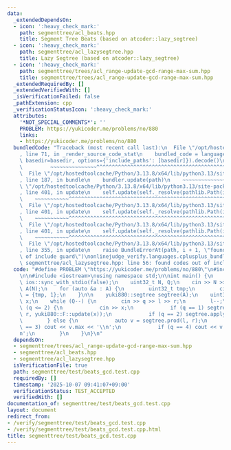 ```yaml
---
data:
  _extendedDependsOn:
  - icon: ':heavy_check_mark:'
    path: segmenttree/acl_beats.hpp
    title: Segment Tree Beats (based on atcoder::lazy_segtree)
  - icon: ':heavy_check_mark:'
    path: segmenttree/acl_lazysegtree.hpp
    title: Lazy Segtree (based on atcoder::lazy_segtree)
  - icon: ':heavy_check_mark:'
    path: segmenttree/trees/acl_range-update-gcd-range-max-sum.hpp
    title: segmenttree/trees/acl_range-update-gcd-range-max-sum.hpp
  _extendedRequiredBy: []
  _extendedVerifiedWith: []
  _isVerificationFailed: false
  _pathExtension: cpp
  _verificationStatusIcon: ':heavy_check_mark:'
  attributes:
    '*NOT_SPECIAL_COMMENTS*': ''
    PROBLEM: https://yukicoder.me/problems/no/880
    links:
    - https://yukicoder.me/problems/no/880
  bundledCode: "Traceback (most recent call last):\n  File \"/opt/hostedtoolcache/Python/3.13.8/x64/lib/python3.13/site-packages/onlinejudge_verify/documentation/build.py\"\
    , line 71, in _render_source_code_stat\n    bundled_code = language.bundle(stat.path,\
    \ basedir=basedir, options={'include_paths': [basedir]}).decode()\n          \
    \         ~~~~~~~~~~~~~~~^^^^^^^^^^^^^^^^^^^^^^^^^^^^^^^^^^^^^^^^^^^^^^^^^^^^^^^^^^^^^^^^^^\n\
    \  File \"/opt/hostedtoolcache/Python/3.13.8/x64/lib/python3.13/site-packages/onlinejudge_verify/languages/cplusplus.py\"\
    , line 187, in bundle\n    bundler.update(path)\n    ~~~~~~~~~~~~~~^^^^^^\n  File\
    \ \"/opt/hostedtoolcache/Python/3.13.8/x64/lib/python3.13/site-packages/onlinejudge_verify/languages/cplusplus_bundle.py\"\
    , line 401, in update\n    self.update(self._resolve(pathlib.Path(included), included_from=path))\n\
    \    ~~~~~~~~~~~^^^^^^^^^^^^^^^^^^^^^^^^^^^^^^^^^^^^^^^^^^^^^^^^^^^^^^^^^^^\n\
    \  File \"/opt/hostedtoolcache/Python/3.13.8/x64/lib/python3.13/site-packages/onlinejudge_verify/languages/cplusplus_bundle.py\"\
    , line 401, in update\n    self.update(self._resolve(pathlib.Path(included), included_from=path))\n\
    \    ~~~~~~~~~~~^^^^^^^^^^^^^^^^^^^^^^^^^^^^^^^^^^^^^^^^^^^^^^^^^^^^^^^^^^^\n\
    \  File \"/opt/hostedtoolcache/Python/3.13.8/x64/lib/python3.13/site-packages/onlinejudge_verify/languages/cplusplus_bundle.py\"\
    , line 401, in update\n    self.update(self._resolve(pathlib.Path(included), included_from=path))\n\
    \    ~~~~~~~~~~~^^^^^^^^^^^^^^^^^^^^^^^^^^^^^^^^^^^^^^^^^^^^^^^^^^^^^^^^^^^\n\
    \  File \"/opt/hostedtoolcache/Python/3.13.8/x64/lib/python3.13/site-packages/onlinejudge_verify/languages/cplusplus_bundle.py\"\
    , line 355, in update\n    raise BundleErrorAt(path, i + 1, \"found codes out\
    \ of include guard\")\nonlinejudge_verify.languages.cplusplus_bundle.BundleErrorAt:\
    \ segmenttree/acl_lazysegtree.hpp: line 56: found codes out of include guard\n"
  code: "#define PROBLEM \"https://yukicoder.me/problems/no/880\"\n#include \"../trees/acl_range-update-gcd-range-max-sum.hpp\"\
    \n\n#include <iostream>\nusing namespace std;\n\nint main() {\n    cin.tie(nullptr),\
    \ ios::sync_with_stdio(false);\n    uint32_t N, Q;\n    cin >> N >> Q;\n    vector<yuki880::S>\
    \ A(N);\n    for (auto &a : A) {\n        uint32_t tmp;\n        cin >> tmp, a\
    \ = {tmp, 1};\n    }\n\n    yuki880::segtree segtree(A);\n    uint32_t q, l, r,\
    \ x;\n    while (Q--) {\n        cin >> q >> l >> r;\n        l--;\n        if\
    \ (q <= 2) {\n            cin >> x;\n            if (q == 1) segtree.apply(l,\
    \ r, yuki880::F::update(x));\n            if (q == 2) segtree.apply(l, r, yuki880::F::gcd(x));\n\
    \        } else {\n            auto v = segtree.prod(l, r);\n            if (q\
    \ == 3) cout << v.max << '\\n';\n            if (q == 4) cout << v.sum << '\\\
    n';\n        }\n    }\n}\n"
  dependsOn:
  - segmenttree/trees/acl_range-update-gcd-range-max-sum.hpp
  - segmenttree/acl_beats.hpp
  - segmenttree/acl_lazysegtree.hpp
  isVerificationFile: true
  path: segmenttree/test/beats_gcd.test.cpp
  requiredBy: []
  timestamp: '2025-10-07 09:41:07+09:00'
  verificationStatus: TEST_ACCEPTED
  verifiedWith: []
documentation_of: segmenttree/test/beats_gcd.test.cpp
layout: document
redirect_from:
- /verify/segmenttree/test/beats_gcd.test.cpp
- /verify/segmenttree/test/beats_gcd.test.cpp.html
title: segmenttree/test/beats_gcd.test.cpp
---
```

